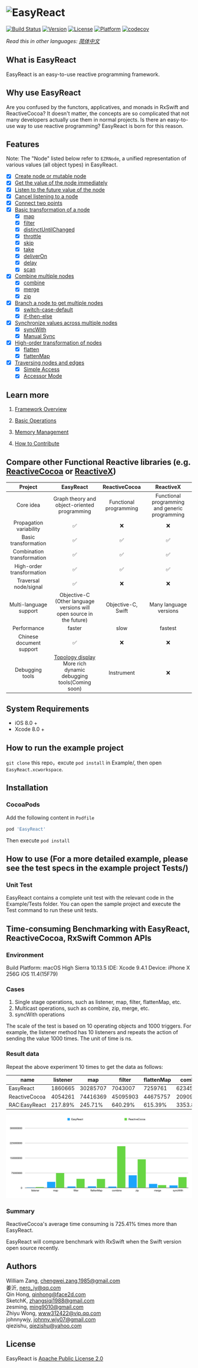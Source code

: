 # ![EasyReact](https://raw.githubusercontent.com/meituan/EasyReact/master/images/Banner.png)

[![Build Status](https://travis-ci.com/meituan/EasyReact.svg?branch=master)](https://travis-ci.com/meituan/EasyReact)
[![Version](https://img.shields.io/cocoapods/v/EasyReact.svg?style=flat)](http://cocoapods.org/pods/EasyReact)
[![License](https://img.shields.io/cocoapods/l/EasyReact.svg?style=flat)](http://cocoapods.org/pods/EasyReact)
[![Platform](https://img.shields.io/cocoapods/p/EasyReact.svg?style=flat)](http://cocoapods.org/pods/EasyReact)
[![codecov](https://codecov.io/gh/meituan/EasyReact/branch/master/graph/badge.svg)](https://codecov.io/gh/meituan/EasyReact)

*Read this in other languages: [简体中文](README-Chinese.md)*

## What is EasyReact

EasyReact is an easy-to-use reactive programming framework.

## Why use EasyReact

Are you confused by the functors, applicatives, and monads in RxSwift and ReactiveCocoa? It doesn't matter, the concepts are so complicated that not many developers actually use them in normal projects. Is there an easy-to-use way to use reactive programming? EasyReact is born for this reason.

## Features

Note: The "Node" listed below refer to `EZRNode`, a unified representation of various values (all object types) in EasyReact.

- [x] [Create node or mutable node](./Documents/English/BasicOperators.md#create-node)
- [x] [Get the value of the node immediately](./Documents/English/BasicOperators.md#get-instant-value)
- [x] [Listen to the future value of the node](./Documents/English/BasicOperators.md#listen-nodes-value)
- [x] [Cancel listening to a node](./Documents/English/BasicOperators.md#listen-nodes-value)
- [x] [Connect two points](./Documents/English/BasicOperators.md#connect-two-nodes)
- [x] [Basic transformation of a node](./Documents/English/BasicOperators.md#basic-transformation)
  - [x] [map](./Documents/English/BasicOperators.md#map)
  - [x] [filter](./Documents/English/BasicOperators.md#filter)
  - [x] [distinctUntilChanged](./Documents/English/BasicOperators.md#distinctuntilchanged)
  - [x] [throttle](./Documents/English/BasicOperators.md#throttle)
  - [x] [skip](./Documents/English/BasicOperators.md#skip)
  - [x] [take](./Documents/English/BasicOperators.md#take)
  - [x] [deliverOn](./Documents/English/BasicOperators.md#deliveron)
  - [x] [delay](./Documents/English/BasicOperators.md#delay)
  - [x] [scan](./Documents/English/BasicOperators.md#scan)
- [x] [Combine multiple nodes](./Documents/English/BasicOperators.md#Combination)
  - [x] [combine](./Documents/English/BasicOperators.md#combine)
  - [x] [merge](./Documents/English/BasicOperators.md#merge)
  - [x] [zip](./Documents/English/BasicOperators.md#zip)
- [x] [Branch a node to get multiple nodes](./Documents/English/BasicOperators.md#Branch)
  - [x] [switch-case-default](./Documents/English/BasicOperators.md#switch-case-default)
  - [x] [if-then-else](./Documents/English/BasicOperators.md#if-then-else)
- [x] [Synchronize values across multiple nodes](./Documents/English/BasicOperators.md#Sync)
  - [x] [syncWith](./Documents/English/BasicOperators.md#syncwith)
  - [x] [Manual Sync](./Documents/English/BasicOperators.md#manual-sync)
- [x] [High-order transformation of nodes](./Documents/English/BasicOperators.md#high-order-transformation)
  - [x] [flatten](./Documents/English/BasicOperators.md#flatten)
  - [x] [flattenMap](./Documents/English/BasicOperators.md#flattenmap)
- [x] [Traversing nodes and edges](./Documents/English/BasicOperators.md#graph-traversal)
  - [x] [Simple Access](./Documents/English/BasicOperators.md#simple-access)
  - [x] [Accessor Mode](./Documents/English/BasicOperators.md#accessor-mode)

## Learn more

1. [Framework Overview](./Documents/English/FrameworkOverview.md)

2. [Basic Operations](./Documents/English/BasicOperators.md)

3. [Memory Management](./Documents/English/MemoryManagement.md)

4. [How to Contribute](./Documents/English/CONTRIBUTING.md)

## Compare other Functional Reactive libraries (e.g. [ReactiveCocoa](https://github.com/ReactiveCocoa/ReactiveCocoa) or [ReactiveX](https://github.com/ReactiveX))

| Project                    | EasyReact                                                                                                                  | ReactiveCocoa          | ReactiveX                                      |
| :------------------------: | :------------------------------------------------------------------------------------------------------------------------: | :--------------------: | :--------------------------------------------: |
| Core idea                  | Graph theory and object-oriented programming                                                                               | Functional programming | Functional programming and generic programming |
| Propagation variability    | ✅                                                                                                                         | ❌                      | ❌                                             |
| Basic transformation       | ✅                                                                                                                         | ✅                      | ✅                                             |
| Combination transformation | ✅                                                                                                                         | ✅                      | ✅                                             |
| High-order transformation  | ✅                                                                                                                         | ✅                      | ✅                                             |
| Traversal node/signal      | ✅                                                                                                                         | ❌                      | ❌                                             |
| Multi-language support     | Objective-C<br>(Other language versions will open source in the future)                                                    | Objective-C, Swift     | Many language versions                         |
| Performance                | faster                                                                                                                     | slow                   | fastest                                        |
| Chinese document support   | ✅                                                                                                                         | ❌                      | ❌                                             |
| Debugging tools            | [Topology display](./Documents/English/BasicOperators.md#simple-access) <br>More rich dynamic debugging tools(Coming soon) | Instrument             | ❌                                             |

## System Requirements

- iOS 8.0 +
- Xcode 8.0 +

## How to run the example project

`git clone` this repo，excute `pod install` in Example/,  then open `EasyReact.xcworkspace`.

## Installation

### CocoaPods

Add the following content in `Podfile`

```ruby
pod 'EasyReact'
```

Then execute `pod install`

## How to use (For a more detailed example, please see the test specs in the example project Tests/)

### Unit Test

EasyReact contains a complete unit test with the relevant code in the Example/Tests folder. You can open the sample project and execute the Test command to run these unit tests.

## Time-consuming Benchmarking with EasyReact, ReactiveCocoa, RxSwift Common APIs

### Environment

Build Platform: macOS High Sierra 10.13.5
IDE: Xcode 9.4.1
Device: iPhone X 256G iOS 11.4(15F79)

### Cases

1. Single stage operations, such as listener, map, filter, flattenMap, etc.
2. Multicast operations, such as combine, zip, merge, etc.
3. syncWith operations

The scale of the test is based on 10 operating objects and 1000 triggers. For example, the listener method has 10 listeners and repeats the action of sending the value 1000 times.
The unit of time is ns.

### Result data

Repeat the above experiment 10 times to get the data as follows:

| name          | listener | map      | filter   | flattenMap | combine   | zip       | merge    | syncWith |
| ------------- | -------- | -------- | -------- | ---------- | --------- | --------- | -------- | -------- |
| EasyReact     | 1860665  | 30285707 | 7043007  | 7259761    | 6234540   | 63384482  | 19794457 | 12359669 |
| ReactiveCocoa | 4054261  | 74416369 | 45095903 | 44675757   | 209096028 | 143311669 | 13898969 | 53619799 |
| RAC:EasyReact | 217.89%  | 245.71%  | 640.29%  | 615.39%    | 3353.83%  | 226.10%   | 70.22%   | 433.83%  |

![benchmark](./images/benchmark.png)

### Summary

ReactiveCocoa's average time consuming is 725.41% times more than EasyReact.

EasyReact will compare benchmark with RxSwift when the Swift version open source recently.

## Authors

William Zang, [chengwei.zang.1985@gmail.com](mailto:chengwei.zang.1985@gmail.com)  
姜沂, [nero_jy@qq.com](mailto:nero_jy@qq.com)  
Qin Hong, [qinhong@face2d.com](mailto:qinhong@face2d.com)  
SketchK, [zhangsiqi1988@gmail.com](mailto:zhangsiqi1988@gmail.com)  
zesming, [ming9010@gmail.com](mailto:ming9010@gmail.com)  
Zhiyu Wong, [www312422@vip.qq.com](mailto:www312422@vip.qq.com)  
johnnywjy, [johnny.wjy07@gmail.com](mailto:johnny.wjy07@gmail.com)  
qiezishu, [qiezishu@yahoo.com](mailto:qiezishu@yahoo.com)  


## License

EasyReact is [Apache Public License 2.0](./LICENSE)
